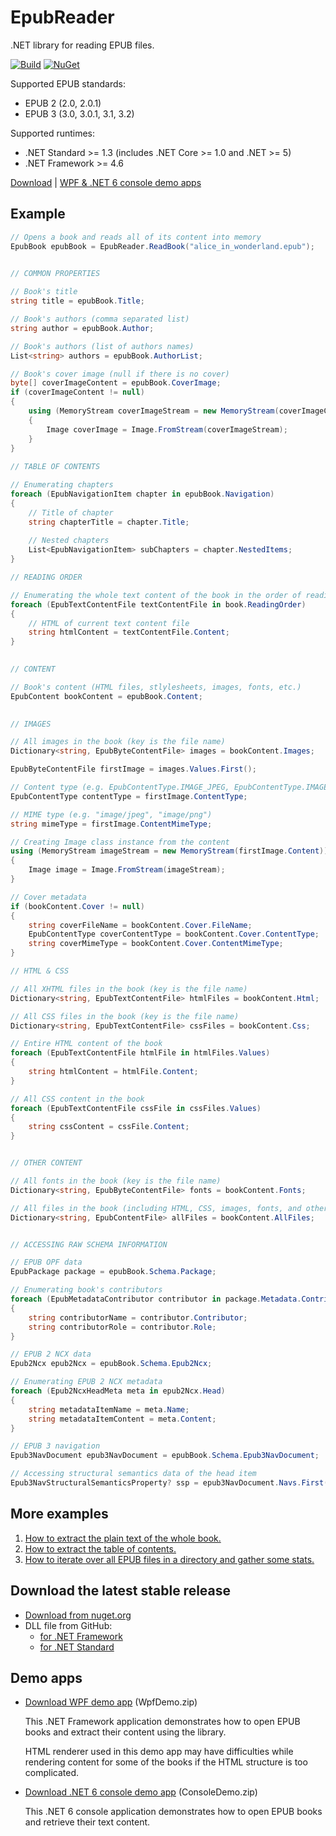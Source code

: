 # EpubReader
.NET library for reading EPUB files.

[![Build](https://github.com/vers-one/EpubReader/actions/workflows/build.yml/badge.svg)](https://github.com/vers-one/EpubReader/actions/workflows/build.yml)
[![NuGet](https://img.shields.io/nuget/v/VersOne.Epub.svg)](https://www.nuget.org/packages/VersOne.Epub)

Supported EPUB standards:
* EPUB 2 (2.0, 2.0.1)
* EPUB 3 (3.0, 3.0.1, 3.1, 3.2)

Supported runtimes:
* .NET Standard >= 1.3 (includes .NET Core >= 1.0 and .NET >= 5)
* .NET Framework >= 4.6

[Download](#download-latest-stable-release) | [WPF & .NET 6 console demo apps](#demo-apps)

## Example
```csharp
// Opens a book and reads all of its content into memory
EpubBook epubBook = EpubReader.ReadBook("alice_in_wonderland.epub");

            
// COMMON PROPERTIES

// Book's title
string title = epubBook.Title;

// Book's authors (comma separated list)
string author = epubBook.Author;

// Book's authors (list of authors names)
List<string> authors = epubBook.AuthorList;

// Book's cover image (null if there is no cover)
byte[] coverImageContent = epubBook.CoverImage;
if (coverImageContent != null)
{
    using (MemoryStream coverImageStream = new MemoryStream(coverImageContent))
    {
        Image coverImage = Image.FromStream(coverImageStream);
    }
}
            
// TABLE OF CONTENTS

// Enumerating chapters
foreach (EpubNavigationItem chapter in epubBook.Navigation)
{
    // Title of chapter
    string chapterTitle = chapter.Title;
                
    // Nested chapters
    List<EpubNavigationItem> subChapters = chapter.NestedItems;
}

// READING ORDER

// Enumerating the whole text content of the book in the order of reading
foreach (EpubTextContentFile textContentFile in book.ReadingOrder)
{
    // HTML of current text content file
    string htmlContent = textContentFile.Content;
}

            
// CONTENT

// Book's content (HTML files, stlylesheets, images, fonts, etc.)
EpubContent bookContent = epubBook.Content;

            
// IMAGES

// All images in the book (key is the file name)
Dictionary<string, EpubByteContentFile> images = bookContent.Images;

EpubByteContentFile firstImage = images.Values.First();

// Content type (e.g. EpubContentType.IMAGE_JPEG, EpubContentType.IMAGE_PNG)
EpubContentType contentType = firstImage.ContentType;

// MIME type (e.g. "image/jpeg", "image/png")
string mimeType = firstImage.ContentMimeType;

// Creating Image class instance from the content
using (MemoryStream imageStream = new MemoryStream(firstImage.Content))
{
    Image image = Image.FromStream(imageStream);
}

// Cover metadata
if (bookContent.Cover != null)
{
    string coverFileName = bookContent.Cover.FileName;
    EpubContentType coverContentType = bookContent.Cover.ContentType;
    string coverMimeType = bookContent.Cover.ContentMimeType;
}

// HTML & CSS

// All XHTML files in the book (key is the file name)
Dictionary<string, EpubTextContentFile> htmlFiles = bookContent.Html;

// All CSS files in the book (key is the file name)
Dictionary<string, EpubTextContentFile> cssFiles = bookContent.Css;

// Entire HTML content of the book
foreach (EpubTextContentFile htmlFile in htmlFiles.Values)
{
    string htmlContent = htmlFile.Content;
}

// All CSS content in the book
foreach (EpubTextContentFile cssFile in cssFiles.Values)
{
    string cssContent = cssFile.Content;
}


// OTHER CONTENT

// All fonts in the book (key is the file name)
Dictionary<string, EpubByteContentFile> fonts = bookContent.Fonts;

// All files in the book (including HTML, CSS, images, fonts, and other types of files)
Dictionary<string, EpubContentFile> allFiles = bookContent.AllFiles;


// ACCESSING RAW SCHEMA INFORMATION

// EPUB OPF data
EpubPackage package = epubBook.Schema.Package;

// Enumerating book's contributors
foreach (EpubMetadataContributor contributor in package.Metadata.Contributors)
{
    string contributorName = contributor.Contributor;
    string contributorRole = contributor.Role;
}

// EPUB 2 NCX data
Epub2Ncx epub2Ncx = epubBook.Schema.Epub2Ncx;

// Enumerating EPUB 2 NCX metadata
foreach (Epub2NcxHeadMeta meta in epub2Ncx.Head)
{
    string metadataItemName = meta.Name;
    string metadataItemContent = meta.Content;
}

// EPUB 3 navigation
Epub3NavDocument epub3NavDocument = epubBook.Schema.Epub3NavDocument;

// Accessing structural semantics data of the head item
Epub3NavStructuralSemanticsProperty? ssp = epub3NavDocument.Navs.First().Type;
```

## More examples

1. [How to extract the plain text of the whole book.](https://github.com/vers-one/EpubReader/tree/master/Source/VersOne.Epub.ConsoleDemo/ExtractPlainText.cs)
2. [How to extract the table of contents.](https://github.com/vers-one/EpubReader/tree/master/Source/VersOne.Epub.ConsoleDemo/PrintNavigation.cs)
3. [How to iterate over all EPUB files in a directory and gather some stats.](https://github.com/vers-one/EpubReader/tree/master/Source/VersOne.Epub.ConsoleDemo/TestDirectory.cs)

## Download the latest stable release
* [Download from nuget.org](https://www.nuget.org/packages/VersOne.Epub)
* DLL file from GitHub:
  * [for .NET Framework](https://github.com/vers-one/EpubReader/releases/latest/download/VersOne.Epub.Net46.zip)
  * [for .NET Standard](https://github.com/vers-one/EpubReader/releases/latest/download/VersOne.Epub.NetStandard.zip)

## Demo apps
* [Download WPF demo app](https://github.com/vers-one/EpubReader/releases/latest/download/WpfDemo.zip) (WpfDemo.zip)

  This .NET Framework application demonstrates how to open EPUB books and extract their content using the library.

  HTML renderer used in this demo app may have difficulties while rendering content for some of the books if the HTML structure is too complicated.

* [Download .NET 6 console demo app](https://github.com/vers-one/EpubReader/releases/latest/download/ConsoleDemo.zip) (ConsoleDemo.zip)

  This .NET 6 console application demonstrates how to open EPUB books and retrieve their text content.

